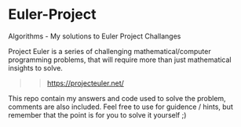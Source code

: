 # Euler-Project
Algorithms - My solutions to Euler Project Challanges

Project Euler is a series of challenging mathematical/computer programming problems, that will require more than just mathematical insights to solve. 
>> https://projecteuler.net/


This repo contain my answers and code used to solve the problem, comments are also included. 
Feel free to use for guidence / hints, but remember that the point is for you to solve it yourself ;)
